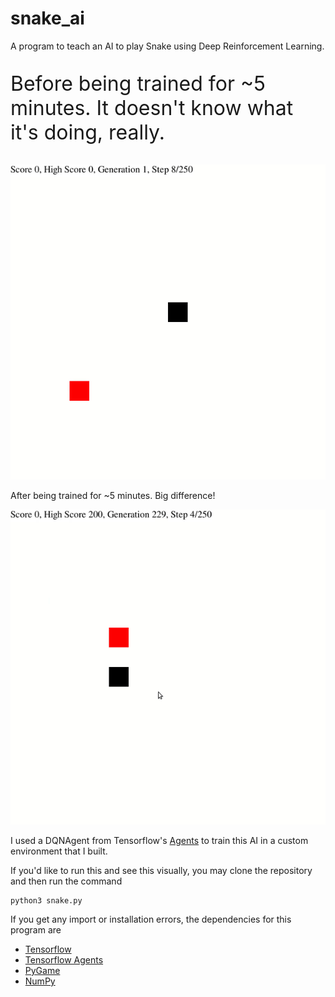 # snake_ai
A program to teach an AI to play Snake using Deep Reinforcement Learning.

<div style="display: block;">
  <div>
    <p style="font-size:32px;">Before being trained for ~5 minutes. It doesn't know what it's doing, really.</p>
    <img src="gifs/before_training.gif" alt="before_training.gif" >
   </div>

  <div>
    <p>After being trained for ~5 minutes. Big difference!</p>
    <img src="gifs/trained.gif" alt="trained.gif">
  </div>

</div>




I used a DQNAgent from Tensorflow's <a href="https://www.tensorflow.org/agents"/>Agents</a> to train this AI in a custom environment that I built.



If you'd like to run this and see this visually, you may clone the repository and then run the command 
```
python3 snake.py
```


If you get any import or installation errors, the dependencies for this program are

<ul>
  <li> <a href="https://pypi.org/project/tensorflow/"/>Tensorflow</a></li>
  <li> <a href="https://pypi.org/project/tf-agents/"/>Tensorflow Agents</a></li>
  <li> <a href="https://pypi.org/project/pygame/"/>PyGame</a></li>
  <li> <a href="https://pypi.org/project/numpy/"/>NumPy</a></li>

</ul>



